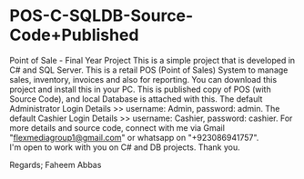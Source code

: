 # POS-C-SQLDB-Source-Code+Published
Point of Sale - Final Year Project  This is a simple project that is developed in C# and SQL Server. This is a retail POS (Point of Sales) System to manage sales, inventory, invoices and also for reporting. 
You can download this project and install this in your PC. This is published copy of POS (with Source Code), and local Database is attached with this. 
The default Administrator Login Details >> username: Admin, password: admin.
The default Cashier Login Details >> username: Cashier, password: cashier.
For more details and source code, connect with me via Gmail "flexmediagroup1@gmail.com" or whatsapp on "+923086941757".  
I'm open to work with you on C# and DB projects.  Thank you.

Regards; 
Faheem Abbas
